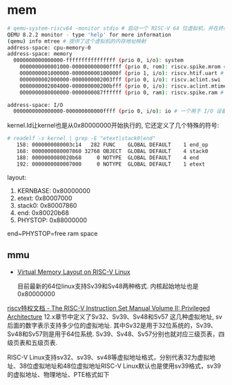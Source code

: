 # mem
```bash
# qemu-system-riscv64 -monitor stdio # 启动一个 RISC-V 64 位虚拟机，并在终端上打开一个 QEMU 监视器控制台, 此时host cpu负载很高, 注意及时退出
QEMU 8.2.2 monitor - type 'help' for more information
(qemu) info mtree # 提供了这个虚拟机的内存地址映射
address-space: cpu-memory-0
address-space: memory
  0000000000000000-ffffffffffffffff (prio 0, i/o): system
    0000000000001000-000000000000ffff (prio 0, rom): riscv.spike.mrom # 机器模式 ROM（只读存储器）. 它通常存放引导加载程序（bootloader）或一小段固件，它们是虚拟机启动时首先运行的代码
    0000000001000000-000000000100000f (prio 1, i/o): riscv.htif.uart # 一个 UART（通用异步收发器）的地址范围，这是一个简单的串行通信设备。客户操作系统使用这个地址来向虚拟串行端口写入或从中读取数据。htif（主机-目标接口）表示它是一个特定的 QEMU 管理的设备
    0000000002000000-0000000002003fff (prio 0, i/o): riscv.aclint.swi
    0000000002004000-000000000200bfff (prio 0, i/o): riscv.aclint.mtimer # 是 ACLINT (Advanced Core Local Interruptor, 高级核心本地中断控制器）设备. swi 部分处理软件中断，而 mtimer 是一个机器模式定时器
    0000000080000000-0000000087ffffff (prio 0, ram): riscv.spike.ram # 主 RAM（随机存取存储器, 这里大小是128MB, 0x80000000=2G）. 客户操作系统会将内核和所有用户空间程序加载到这个区域. 地址 0x80000000 是 RISC-V 裸机和嵌入式系统中 RAM 常见的起始地址

address-space: I/O
  0000000000000000-000000000000ffff (prio 0, i/o): io # 一个用于 I/O 设备的单独地址空间，对于大多数系统来说，它通常是主内存空间的镜像
```

kernel.ld让kernel也是从0x80000000开始执行的, 它还定义了几个特殊的符号:
```bash
# readelf -s kernel | grep -E "etext|stack0|end"
   158: 0000000080003c14   282 FUNC    GLOBAL DEFAULT    1 end_op
   168: 0000000080007860 32768 OBJECT  GLOBAL DEFAULT    4 stack0
   188: 0000000080020b68     0 NOTYPE  GLOBAL DEFAULT    4 end
   192: 0000000080007000     0 NOTYPE  GLOBAL DEFAULT    1 etext
```

layout:
1. KERNBASE: 0x80000000
1. etext:    0x80007000
1. stack0:   0x80007860
1. end:      0x80020b68
1. PHYSTOP:  0x88000000

end~PHYSTOP=free ram space

## mmu
- [Virtual Memory Layout on RISC-V Linux](https://www.kernel.org/doc/html/v6.6/riscv/vm-layout.html)

	目前最新的64位linux支持Sv39和Sv48两种格式. 内核起始地址也是0x80000000

[riscv特权文档 - The RISC-V Instruction Set Manual Volume II: Privileged Architecture](https://riscv.atlassian.net/wiki/spaces/HOME/pages/16154769/RISC-V+Technical+Specifications) 12.x章节中定义了Sv32、Sv39、Sv48和Sv57 这几种虚拟地址, sv后面的数字表示支持多少位的虚拟地址. 其中Sv32是用于32位系统的，Sv39、Sv48和Sv57则是用于64位系统. Sv39、Sv48、Sv57分别也就对应三级页表，四级页表和五级页表.

RISC-V Linux支持sv32、sv39、sv48等虚拟地址格式，分别代表32为虚拟地址、38位虚拟地址和48位虚拟地址RISC-V Linux默认也是使用sv39格式，sv39的虚拟地址、物理地址、PTE格式如下